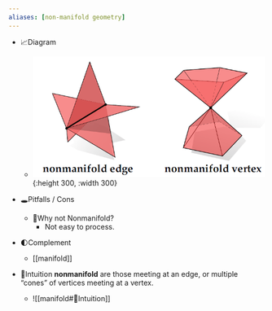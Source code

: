```yaml
---
aliases: [non-manifold geometry]
---
```


- 📈Diagram
    - ![name](../assets/nonmanifold.png){:height 300, :width 300}
    
- 🕳Pitfalls / Cons
    - 📌Why not Nonmanifold?
        - Not easy to process.
        
- 🌓Complement
    - [[manifold]]
    
- 🧠Intuition
  **nonmanifold** are those meeting at an edge, or multiple “cones” of vertices meeting at a vertex.
    - ![[manifold#🧠Intuition]]
    